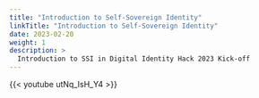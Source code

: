 ```yaml
---
title: "Introduction to Self-Sovereign Identity"
linkTitle: "Introduction to Self-Sovereign Identity"
date: 2023-02-20
weight: 1
description: >
  Introduction to SSI in Digital Identity Hack 2023 Kick-off
---
```


{{< youtube utNq_IsH_Y4 >}}
